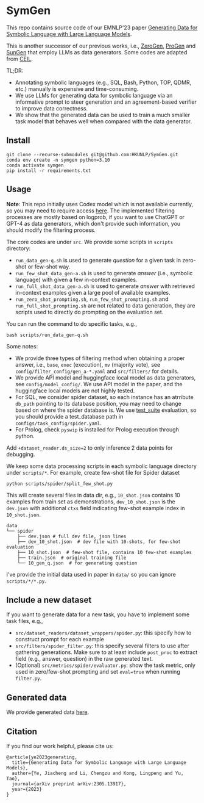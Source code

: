 # SymGen

This repo contains source code of our EMNLP'23 paper [Generating Data for Symbolic Language with Large Language Models](https://arxiv.org/abs/2305.13917). 

This is another successor of our previous works, i.e., [ZeroGen](https://arxiv.org/abs/2202.07922), [ProGen](https://arxiv.org/abs/2210.12329) and [SunGen](https://arxiv.org/abs/2205.12679) that employ LLMs as data generators. Some codes are adapted from [CEIL](https://github.com/HKUNLP/icl-ceil).

TL;DR:
- Annotating symbolic languages (e.g., SQL, Bash, Python, TOP, QDMR, etc.) manually is expensive and time-consuming.
- We use LLMs for generating data for symbolic language via an informative prompt to steer generation and an agreement-based verifier to improve data correctness.
- We show that the generated data can be used to train a much smaller task model that behaves well when compared with the data generator.


## Install
```
git clone --recurse-submodules git@github.com:HKUNLP/SymGen.git
conda env create -n symgen python=3.10
conda activate symgen
pip install -r requirements.txt
```

## Usage
**Note**: This repo initially uses Codex model which is not available currently, so you may need to require access [here](https://platform.openai.com/docs/deprecations/2023-03-20-codex-models). The implemented filtering processes are mostly based on logprob, if you want to use ChatGPT or GPT-4 as data generators, which don't provide such information, you should modify the filtering process.

The core codes are under `src`. We provide some scripts in `scripts` directory:
- `run_data_gen-q.sh` is used to generate *question* for a given task in zero-shot or few-shot way.
- `run_few_shot_data_gen-a.sh` is used to generate *answer* (i.e., symbolic language) with given a few in-context examples. 
- `run_full_shot_data_gen-a.sh` is used to generate *answer* with retrieved in-context examples given a large pool of available examples. 
- `run_zero_shot_prompting.sh`, `run_few_shot_prompting.sh` and `run_full_shot_prompting.sh` are not related to data generation, they are scripts used to directly do prompting on the evaluation set.

You can run the command to do specific tasks, e.g., 
```
bash scripts/run_data_gen-q.sh
```

Some notes:
- We provide three types of filtering method when obtaining a proper answer, i.e., `base`, `exec` (execution), `mv` (majority vote), see `config/filter_config/gen_a-*.yaml` and `src/filters/` for details. 
- We provide API model and huggingface local model as data generators, see `config/model_config/`. We use API model in the paper, and the huggingface local models are not highly tested.
- For SQL, we consider spider dataset, so each instance has an atrribute `db_path` pointing to its database position, you may need to change based on where the spider database is. We use [test_suite](https://github.com/elementai/test-suite-sql-eval) evaluation, so you should provide a test_database path in `configs/task_config/spider.yaml`.
- For Prolog, check `pyswip` is installed for Prolog execution through python.

Add `+dataset_reader.ds_size=2` to only inference 2 data points for debugging.

We keep some data processing scripts in each symbolic language directory under `scripts/*`. For example, create few-shot file for Spider dataset
```shell script
python scripts/spider/split_few_shot.py
```
This will create several files in data dir, e.g., `10_shot.json` contains 10 examples from train set as demonstrations, 
`dev_10_shot.json` is the `dev.json` with additional `ctxs` field indicating few-shot example index in `10_shot.json`. 
```text
data
└── spider
    ├── dev.json # full dev file, json lines
    ├── dev_10_shot.json  # dev file with 10-shots, for few-shot evaluation 
    ├── 10_shot.json  # few-shot file, contains 10 few-shot examples
    ├── train.json  # original training file
    └── 10_gen_q.json  # for generating question
```
I've provide the initial data used in paper in `data/` so you can ignore `scripts/*/*.py`.

## Include a new dataset
If you want to generate data for a new task, you have to implement some task files, e.g.,
- `src/dataset_readers/dataset_wrappers/spider.py`: this specify how to construct prompt for each example
- `src/filters/spider_filter.py`: this specify several filters to use after gathering generations. Make sure to at least include `post_proc` to extract field (e.g., answer, question) in the raw generated text.
- (Optional) `src/metrics/spider/evaluator.py`: show the task metric, only used in zero/few-shot prompting and set `eval=true` when running `filter.py`.

## Generated data
We provide generated data [here](https://drive.google.com/file/d/1jKjMUlq-xDX03xVys9ARRwa1sxcstro6/view?usp=sharing).


## Citation
If you find our work helpful, please cite us:
```
@article{ye2023generating,
  title={Generating Data for Symbolic Language with Large Language Models},
  author={Ye, Jiacheng and Li, Chengzu and Kong, Lingpeng and Yu, Tao},
  journal={arXiv preprint arXiv:2305.13917},
  year={2023}
}
```